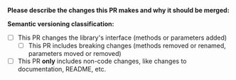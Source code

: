 **Please describe the changes this PR makes and why it should be merged:**

**Semantic versioning classification:**

- [ ] This PR changes the library's interface (methods or parameters added)
  - [ ] This PR includes breaking changes (methods removed or renamed, parameters moved or removed)
- [ ] This PR **only** includes non-code changes, like changes to documentation, README, etc.